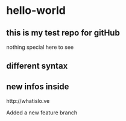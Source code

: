# hello-world
## this is my test repo for gitHub

nothing special here to see

## different syntax
<h2>new infos inside</h2>
<link>http://whatislo.ve</link>


Added a new feature branch
